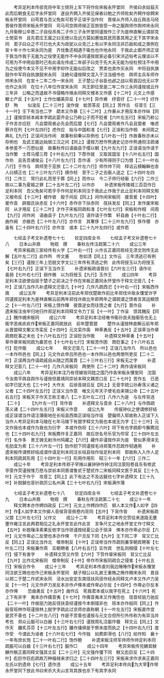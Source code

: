 <!-- { "loadSidebar": true } -->
　　考异足利本传郤克将中军士爕将上军下将作佐宋板永怀堂同　齐侯曰余姑翦灭此而后朝食无后字永怀堂同　遂自齐闗入齐侯见保者曰勉之齐师败矣齐闗作徐闗宋板永怀堂同　曰苟君与吾父免矣可若乎正误乎当作何　晋侯从齐师入自丘舆击马陉晋侯作晋师宋板永怀堂同　司马司空舆师侯正亚旅皆受一命之服舆师作舆帅宋永同　九月衞穆公卒晋二子自役吊焉二子作三子永怀堂同谨按作三子为是林直解云谓郤克士爕栾书　且先君庄王属之曰无徳以及远方莫如惠恤其民而善其用之无下其字宋永同　君子曰众之不可已也大夫为政犹以众克己上有以字永同注非匹敌和成之类例在宣十年十作七宋永同为是　齐伐鲁还相遇于衞也也作地永同　于我此止御齐师正误于我当作我于无能为之役使无能作不中永同谨按居家必备引宋洪迈俗考云俚谈以不可用为不中用自晋时己有此语左传成二年郤子曰克于先大夫无能为役杜预注不中用为之役使今本又不见不中用字却作无能似后改之　贾卖也卖作买永同　中将自执旗鼓作中军将自执旗鼓宋永同　注絶句谨按释文混入于注当细书也　舆师主兵车师作帅宋永同　在宣十二年二作一宋永同　王子楚公子谷臣也邲之战以荀首囚也无以字也作之永同　在位十八年位作宣宋永同　共王即位至是二年二作三永同谨按或云作三年非　公略之而退故不书侵略作赂永同释文憾本又作感【十二叶】元文上作感　轏士产反【十五叶】士作仕媚美异反【十七叶】异作兾　纾音纡【二十一叶】纡作舒　殉
　　似浚反【二十三叶】浚作俊　蛤苦答反【同上】苦作古　任音壬【三十一叶】壬下有当也二字　虣本又作暴【三十二叶】上作暴从才用反本亦作纵【同上】谨按崇祯本阙本字疏此婴齐会公乃称公子而不贬者【六叶左五行】宋板乃称公子作言亦应贬　凡会盟观者必先会而后盟【七行】凡会盟观者作凡会且盟者　唯虑蔡许在列【七叶左四行】虑作应　始与中国和准【七行】正误和当作相　未间周之典礼【九行】正误间当作闲　故春秋抑秦以存例也【八叶右一行】作故春秋亦未以存例也　及武王能达始居江汉之间【同上】谨按万厯作熊通史记亦作熊通但注疏诸本参差不一万厯似是　故春秋传曰语曲县于缨以朝【九叶左九行】正误语当作请于当作繁　士荐马缨三荐【十叶右九行】下荐作就　又取其国宝【十八叶右五行】国作珎　且告吾诸侯云【十八叶左九行】吾作语　少有所得则于口为借【二十一叶右八行】于作与　舆师至于亚旅【二十二叶左六行】师作帅下同　释诂云槙翰榦也舎人曰槙正也【二十三叶左六行】槙作桢　至于二子之去衞人送之【二十四叶左四行】二作三　常行此礼而至于葬【同上】而作以　今二子师行经衞【六行】二作三　故以二事为夏姬之罪【二十五叶左二行】以作亦
　　补遗宋板传陵城三百百作日足利本同　吾父免矣可若乎乎作何足利本同注于我此止作我于此止足利本同释文邴又被命反【十三叶】被作彼　殷于间反【同上】间作闲宋板同　援音爰【十四叶】爰作袁　辟服氏扶赤反【十六叶】赤作亦下扶赤同　茷扶发反【同上】发作废宋板同　从才用反【三十二叶】才作子宋板同疏和准【七叶左七行】宋板和作相　间周【九行】间作闲　语曲县于【九叶左九行】语作请于作繁　轩县曲【十叶右二行】曲作阙　亦敝邑【二十叶左八行】亦作言　其奢侈【二十三叶左九行】侈作僣　亦虽有【二十四叶右六行】亦作言　或本【二十九叶左四行】或作若

　　七经孟子考文补遗卷七十七
　　钦定四库全书
　　七经孟子考文补遗卷七十八
　　日本山井鼎
　　物观　撰
　　春秋左传注疏第二十六
　　成公三年
　　考异宋板疏三家经传有火字【二叶右一行】火作五正嘉同若经无溃文则传无此解【五叶左二行】此作所　传文廧
　　咎如溃【同上】文作云　三年溃逃已有例矣【三行】谨按三年上恐脱文字文公三年传有溃逃之例　此传将授玉以为将授玉【七叶右九行】正误下玉当作王
　　补遗宋板疏语晋曰【六叶左三行】语作论　虽弱【七叶右七行】弱作微　以为将授玉【九行】玉作王
　　成公四年
　　考异足利本注欲使自屈于楚子之前决之于作在宋板正嘉同永怀堂作于释文汜音几【十叶】正误几当作凡补遗释文汜音几【十叶】几作凡疏西汜【十叶右一行】宋板西作南
　　成公五年
　　考异足利本注前此年郑伐楚故作前比年郑伐许故永懐堂许字同谨按足利本为是林直解云前两年郑伐许故比年即两年之谓疏谓之馈者言其运粮馈之【十一叶左八行】宋板上馈作餫　彼晋逆女而往馈之者【九行】晋作自
　　补遗宋板注虫牢归地归作郑足利本同释文令力丁反【十一叶】丁作呈　馈其餽反【同上】餽作媿宋板同
　　成公六年
　　考异足利本注经唯书衞孙良夫独衞告也无上衞字恶疾疢疢作宋板正嘉同疏放此　前年楚晋盟
　　楚作从谨按林直解云前年郑从晋盟释文鄟又市栾反【十四叶】元文栾作脔　种草勇反【十五叶】正误草当作章疏商贬事之末也【十八叶右五行】正误贬当作贩
　　补遗释文种草勇【十五叶】草作章宋板同疏为羸苦也【十七叶右七行】宋板苦作困　商贬事之【十八叶右五行】贬作贩
　　成公七年
　　释文汜音几【二十一叶】正误几当作凡　所以邑也一本作所邑也【同上】元文作此申吕所邑也一本作所以邑也两使所吏反【二十二叶】正误两当作请疏戚自从随之而属晋【二十三叶右三行】宋板无之字
　　补遗释文汜音几【二十一叶】几作凡宋板同　两使所【二十二叶】两作请宋板同
　　成公八年
　　考异足利本注乃有侄娣皆同姓之国乃作各宋板永懐堂同　沈国今汝南平舆县舆作与谨按但嘉靖同崇祯本释文耦苦口反【二十七叶】苦作五　已恶如字已犹大也【三十叶】大作太　后徐音胡豆反【同上】无音字疏公孙寿荡义诸之父者【二十四叶左五行】正误义当作意　唯文元年天子使毛伯来锡公命【二十五叶右五行】宋板天子作天王称王者八【二十五叶左二行】八作六为是　与左传背违【二十】
　　【九叶左一行】背作皆
　　补遗释文与音余【二十八叶】与作舆疏荡义诸【二十四叶左五行】宋板义作意
　　成公九年
　　传报钟仪之使谓修好结成正误谓当作请注蒲衞地在长咺县西南正误咺当作垣　楚偏师入郓故称入正误下入当作人考异足利本马陵在七年马陵下有盟字释文为我也本或无为字【三十三叶】元文作我也本或作为我也为衍字　本或作伪将【三十六叶】将下有也字疏即今獬廌冠也【三十四叶右九行】宋板廌作豸正嘉同　故后世名号乐官为伶官【三十四叶左五行】名作多　景王铸无射泠州鸠藏之【六行】藏作非谨按作非为是　菅似茅滑泽无毛肋宜为索【三十六叶左一行】肋作肕下同谨按毛诗郑笺作忍疏作韧通用
　　补遗宋板传谓修好结成谓作请足利本同注长咺县咺作垣足利本同　郓故称入入作人足利本同疏其形用【三十四叶左一行】形用作用形　昭三十一年【六行】三作二
　　成公十年
　　考异足利本传郑子罕赂以襄钟钟作钟注同注荥阳卷县东有修武亭荥作荧谨按惟万厯与崇祯本同晋谓鲁贰于楚贰作二宋板同释文医于其反【三十九叶】元文于作于　攻音工【同上】此下有达之不及达鍼也七字补遗释文【三十九叶】补脱鍼也音针疏厉公名州满【三十七叶右九行】宋板满作蒲

　　七经孟子考文补遗卷七十八
　　钦定四库全书
　　七经孟子考文补遗卷七十九
　　日本山井鼎
　　物观　撰
　　春秋左传注疏第二十七
　　成公十一年
　　释文聘本亦作娉四政反【二叶】元文上作娉四作匹　鄇人本又作人如字【四叶】作人如字本又作鄇人音侯背音佩卷内背同【五叶】下背作皆
　　补遗宋板疏父盟【三叶左七行】父作又
　　成公十二年
　　考异足利本传交贽往来道路无壅壅作雍注言此两君相见之礼永怀堂言此作此言　言争尺丈之地永怀堂丈作寸释文【五叶】补脱璅泽素果反依字当作琐谨按经夏公会于琐泽　俾本亦作卑必尔反【六叶】元文作卑必二反使也本亦作俾　干户旦反下同【九叶】无下同二字　冐又亡比反【同上】正误比当作北　噬帝制反【十叶】正误帝当作市疏则兼享朝宾聘客【七叶左二行】宋板兼作燕　实朝聘者【八叶右五行】实作宾　世乱则相侵【十叶左七行】侵下有害字
　　补遗释文贽又作贽【六叶】下贽作挚宋板同　冐又亡比反【九叶】比作北宋板同　噬帝制反【十叶】帝作市宋板同疏合之侵害【十叶右五行】宋板合作令
　　成公十三年
　　考异足利本传虔刘我边陲陲作宋板永懐堂同注欲王赐也也作己宋板永怀堂同　献子相公以礼故王重贿之贿作赐宋永同　晋自以郑二于楚二作贰宋永同　泾水出安定东南径扶风径作经永同释文卢本又作卢力吴反【十一叶】元文作庐力吴反本亦作卢俾本或作卑必尔反【十四叶】作卑必尔反本亦作俾
　　恐曲勇反【十五叶】曲作丘　死我君本或以我字在死上【十六叶】死上下有非字　夷本亦作痍音夷【十七叶】作痍音夷本又作夷伤也　径音经丽力驰反【二十一叶】作侯丽力驰反径扶音经谨按今本倒错非也　班本亦作般同【同上】作般音班林作班谨按林上脱字字疏此过京师亦直称朝【十一叶左五行】宋板直作宜　是赏不善也【十二叶左八行】作是不赏善也谨按与元文合但所引外传称为有异当并考也　郑众云脤可以白器【十三叶右七行】谨按周礼注脤作蜃　释文云【同上】文作天　膰炙芬芬【十三叶左五行】膰作燔俱是于祭末度而执之【十四叶右九行】度作受　今谓此为诬者【十六叶右七行】今作独　如费即滑也【八行】如作知　襄十一年有庶长饱【二十一叶右二行】饱作鲍
　　补遗宋板注师军帅师作帅足利本同疏脤可以白器【十三叶右七行】脤作□
　　成公十四年
　　考异宋板传兕觵其觩觵作觥正嘉同释文强其丈反【二十三叶】元文强作彊下同　觩又彪巨反【二十四叶】彪巨作巨彪疏故万种福禄来求归之【二十四叶左三行】宋板来求作求来正嘉同　左氏以豹遗命【七行】遗作违
　　成公十五年
　　考异足利本传向为大宰作带永怀堂同下放此书曰宋杀大夫山言背其族也杀下有其字永同

